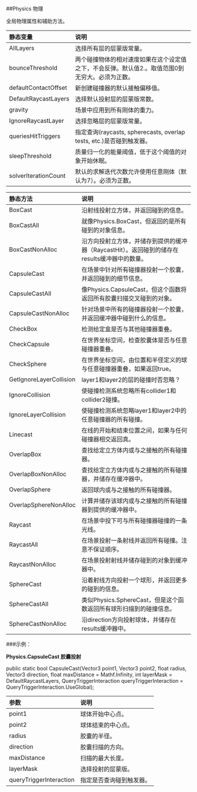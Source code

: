 ##Physics 物理

全局物理属性和辅助方法。

|静态变量|说明|
|:--|:--|
|AllLayers|选择所有层的层蒙版常量。|
|bounceThreshold|两个碰撞物体的相对速度如果在这个设定值之下，不会反弹。默认值2.。取值范围0到无穷大。必须为正数。|
|defaultContactOffset|新创建碰撞器的默认接触偏移值。|
|DefaultRaycastLayers|选择默认投射层的层蒙版常数。|
|gravity|场景中应用到所有刚体的重力。|
|IgnoreRaycastLayer|选择忽略层的层蒙版常量。|
|queriesHitTriggers|指定查询(raycasts, spherecasts, overlap tests, etc.)是否碰到触发器。|
|sleepThreshold|质量归一化的能量阈值，低于这个阈值的对象开始休眠。|
|solverIterationCount|默认的求解迭代次数允许使用任意刚体（默认为7）。必须为正数。|

|静态方法|说明|
|:--|:--|
|BoxCast|沿射线投射立方体，并返回碰到的信息。|
|BoxCastAll|就像Physics.BoxCast，但返回的是所有碰到的对象信息。|
|BoxCastNonAlloc|沿方向投射立方体，并储存到提供的缓冲器（RaycastHit）。返回碰到的储存在results缓冲器中的数量。|
|CapsuleCast|在场景中针对所有碰撞器投射一个胶囊，并返回碰到的细节信息。|
|CapsuleCastAll|像Physics.CapsuleCast，但这个函数将返回所有胶囊扫描交叉碰到的对象。|
|CapsuleCastNonAlloc|针对场景中所有的碰撞器投射一个胶囊，并返回缓冲器中碰到什么的信息。|
|CheckBox|检测给定盒是否与其他碰撞器重叠。|
|CheckCapsule|在世界坐标空间，检查胶囊体是否与任意碰撞器重叠。|
|CheckSphere|在世界坐标空间，由位置和半径定义的球与任意碰撞器重叠，如果返回true。|
|GetIgnoreLayerCollision|layer1和layer2的层的碰撞时否忽略？|
|IgnoreCollision|使碰撞检测系统忽略所有collider1和collider2碰撞。|
|IgnoreLayerCollision|使碰撞检测系统忽略layer1和layer2中的任意碰撞器的所有碰撞。|
|Linecast|在线的开始和结束位置之间，如果与任何碰撞器相交返回真。|
|OverlapBox|查找给定立方体内或与之接触的所有碰撞器。|
|OverlapBoxNonAlloc|查找给定立方体内或与之接触的所有碰撞器，并储存在缓冲器中。|
|OverlapSphere|返回球内或与之接触的所有碰撞器。|
|OverlapSphereNonAlloc|计算并储存该球内或与之接触的所有碰撞器到提供的缓冲器中。|
|Raycast|在场景中投下可与所有碰撞器碰撞的一条光线。|
|RaycastAll|在场景投射一条射线并返回所有碰撞。注意不保证顺序。|
|RaycastNonAlloc|在场景投射射线并储存碰到的对象到缓冲器中。|
|SphereCast|沿着射线方向投射一个球形，并返回更多的碰到的信息。|
|SphereCastAll|类似Physics.SphereCast，但是这个函数返回所有球形扫描到的碰撞信息。|
|SphereCastNonAlloc|沿direction方向投射球体，并储存在results缓冲器中。|


###示例：

**Physics.CapsuleCast 胶囊投射**

public static bool CapsuleCast(Vector3 point1, Vector3 point2, float radius, Vector3 direction, float maxDistance = Mathf.Infinity, int layerMask = DefaultRaycastLayers, QueryTriggerInteraction queryTriggerInteraction = QueryTriggerInteraction.UseGlobal);

|参数|说明|
|:--|:--|
|point1|球体开始中心点。|
|point2|球体结束的中心点。|
|radius|胶囊的半径。|
|direction|胶囊扫描的方向。|
|maxDistance|扫描的最大长度。|
|layerMask|选择投射的层蒙版。|
|queryTriggerInteraction|指定是否查询碰到触发器。|
